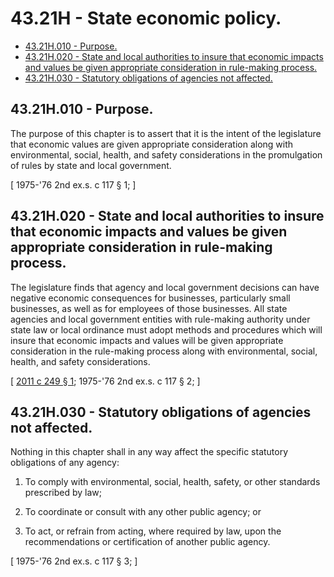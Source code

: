 # 43.21H - State economic policy.
* [43.21H.010 - Purpose.](#4321h010---purpose)
* [43.21H.020 - State and local authorities to insure that economic impacts and values be given appropriate consideration in rule-making process.](#4321h020---state-and-local-authorities-to-insure-that-economic-impacts-and-values-be-given-appropriate-consideration-in-rule-making-process)
* [43.21H.030 - Statutory obligations of agencies not affected.](#4321h030---statutory-obligations-of-agencies-not-affected)
## 43.21H.010 - Purpose.
The purpose of this chapter is to assert that it is the intent of the legislature that economic values are given appropriate consideration along with environmental, social, health, and safety considerations in the promulgation of rules by state and local government.

\[ 1975-'76 2nd ex.s. c 117 § 1; \]

## 43.21H.020 - State and local authorities to insure that economic impacts and values be given appropriate consideration in rule-making process.
The legislature finds that agency and local government decisions can have negative economic consequences for businesses, particularly small businesses, as well as for employees of those businesses. All state agencies and local government entities with rule-making authority under state law or local ordinance must adopt methods and procedures which will insure that economic impacts and values will be given appropriate consideration in the rule-making process along with environmental, social, health, and safety considerations.

\[ [2011 c 249 § 1](https://lawfilesext.leg.wa.gov/biennium/2011-12/Pdf/Bills/Session%20Laws/Senate/5500.SL.pdf?cite=2011%20c%20249%20§%201); 1975-'76 2nd ex.s. c 117 § 2; \]

## 43.21H.030 - Statutory obligations of agencies not affected.
Nothing in this chapter shall in any way affect the specific statutory obligations of any agency:

1. To comply with environmental, social, health, safety, or other standards prescribed by law;

2. To coordinate or consult with any other public agency; or

3. To act, or refrain from acting, where required by law, upon the recommendations or certification of another public agency.

\[ 1975-'76 2nd ex.s. c 117 § 3; \]

